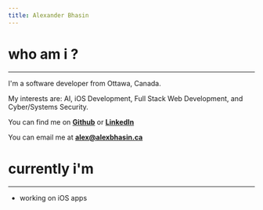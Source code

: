 ```yaml
---
title: Alexander Bhasin
---
```


# who am i ?
---
I'm a software developer from Ottawa, Canada.

My interests are: AI, iOS Development, Full Stack Web Development, and Cyber/Systems Security.

You can find me on **[Github](https://github.com/alexbhas)** or **[LinkedIn](https://www.linkedin.com/in/alexbhas/)**

You can email me at **alex@alexbhasin.ca**

# currently i'm
---
- working on iOS apps
